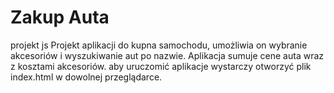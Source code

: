 # Zakup Auta

projekt js
Projekt aplikacji do kupna samochodu, umożliwia on wybranie akcesoriów i wyszukiwanie aut po nazwie.
Aplikacja sumuje cene auta wraz z kosztami akcesoriów.
aby uruczomić aplikacje wystarczy otworzyć plik index.html w dowolnej przeglądarce.
